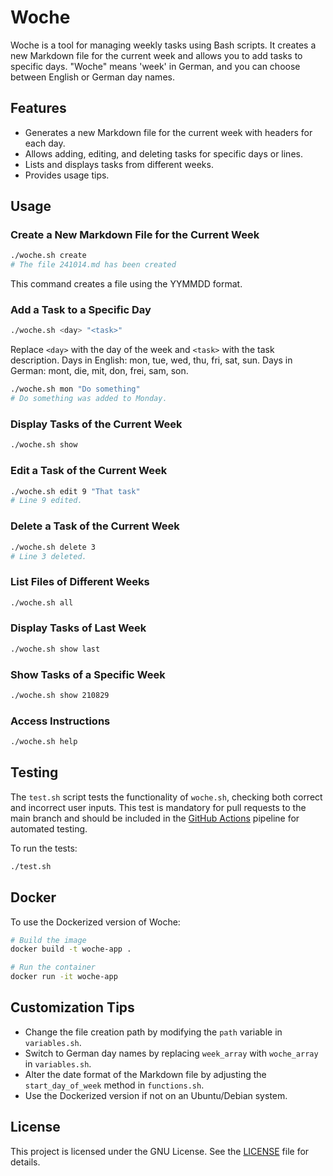 # Woche

Woche is a tool for managing weekly tasks using Bash scripts. It creates a new Markdown file for the current week and allows you to add tasks to specific days. "Woche" means 'week' in German, and you can choose between English or German day names.

## Features

- Generates a new Markdown file for the current week with headers for each day.
- Allows adding, editing, and deleting tasks for specific days or lines.
- Lists and displays tasks from different weeks.
- Provides usage tips.

## Usage

### Create a New Markdown File for the Current Week

```bash
./woche.sh create
# The file 241014.md has been created
```

This command creates a file using the YYMMDD format.

### Add a Task to a Specific Day

```bash
./woche.sh <day> "<task>"
```

Replace `<day>` with the day of the week and `<task>` with the task description. Days in English: mon, tue, wed, thu, fri, sat, sun. Days in German: mont, die, mit, don, frei, sam, son.

```bash
./woche.sh mon "Do something"
# Do something was added to Monday.
```

### Display Tasks of the Current Week

```bash
./woche.sh show
```

### Edit a Task of the Current Week

```bash
./woche.sh edit 9 "That task"
# Line 9 edited.
```

### Delete a Task of the Current Week

```bash
./woche.sh delete 3
# Line 3 deleted.
```

### List Files of Different Weeks

```bash
./woche.sh all
```

### Display Tasks of Last Week

```bash
./woche.sh show last
```

### Show Tasks of a Specific Week

```bash
./woche.sh show 210829
```

### Access Instructions

```bash
./woche.sh help
```

## Testing

The `test.sh` script tests the functionality of `woche.sh`, checking both correct and incorrect user inputs. This test is mandatory for pull requests to the main branch and should be included in the [GitHub Actions](https://github.com/0jonjo/woche/actions) pipeline for automated testing.

To run the tests:

```bash
./test.sh
```

## Docker

To use the Dockerized version of Woche:

```bash
# Build the image
docker build -t woche-app .

# Run the container
docker run -it woche-app
```

## Customization Tips

- Change the file creation path by modifying the `path` variable in `variables.sh`.
- Switch to German day names by replacing `week_array` with `woche_array` in `variables.sh`.
- Alter the date format of the Markdown file by adjusting the `start_day_of_week` method in `functions.sh`.
- Use the Dockerized version if not on an Ubuntu/Debian system.

## License

This project is licensed under the GNU License. See the [LICENSE](LICENSE) file for details.
